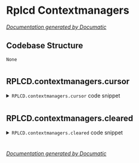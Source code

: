 # Rplcd Contextmanagers

[_Documentation generated by Documatic_](https://www.documatic.com)

<!---Documatic-section-Codebase Structure-start--->
## Codebase Structure

<!---Documatic-block-system_architecture-start--->
```mermaid
None
```
<!---Documatic-block-system_architecture-end--->

# #
<!---Documatic-section-Codebase Structure-end--->

<!---Documatic-section-RPLCD.contextmanagers.cursor-start--->
## RPLCD.contextmanagers.cursor

<!---Documatic-section-cursor-start--->
<!---Documatic-block-RPLCD.contextmanagers.cursor-start--->
<details>
	<summary><code>RPLCD.contextmanagers.cursor</code> code snippet</summary>

```python
@contextmanager
def cursor(lcd, row, col):
    warnings.warn('The `cursor` context manager is deprecated', DeprecationWarning)
    lcd.cursor_pos = (row, col)
    yield
```
</details>
<!---Documatic-block-RPLCD.contextmanagers.cursor-end--->
<!---Documatic-section-cursor-end--->

# #
<!---Documatic-section-RPLCD.contextmanagers.cursor-end--->

<!---Documatic-section-RPLCD.contextmanagers.cleared-start--->
## RPLCD.contextmanagers.cleared

<!---Documatic-section-cleared-start--->
<!---Documatic-block-RPLCD.contextmanagers.cleared-start--->
<details>
	<summary><code>RPLCD.contextmanagers.cleared</code> code snippet</summary>

```python
@contextmanager
def cleared(lcd):
    warnings.warn('The `cursor` context manager is deprecated', DeprecationWarning)
    lcd.clear()
    yield
```
</details>
<!---Documatic-block-RPLCD.contextmanagers.cleared-end--->
<!---Documatic-section-cleared-end--->

# #
<!---Documatic-section-RPLCD.contextmanagers.cleared-end--->

[_Documentation generated by Documatic_](https://www.documatic.com)